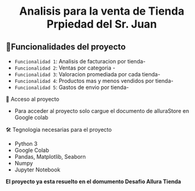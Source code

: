  <h1 align="center"> Analisis para la venta de Tienda Prpiedad del Sr. Juan </h1>

 ## :hammer:Funcionalidades del proyecto

- `Funcionalidad 1`: Analisis de facturacion por tienda-
- `Funcionalidad 2`: Ventas por categoria -
- `Funcionalidad 3`: Valoracion promediada por cada tienda-
- `Funcionalidad 4`: Productos mas y menos vendidos por tienda-
- `Funcionalidad 5`: Gastos de envio por tienda-
 
 📁 Acceso al proyecto
- Para acceder al proyecto solo cargue el documento de alluraStore en Google colab
  
 🛠️ Tegnologia necesarias para el proyecto
 
- Python 3
- Google Colab
- Pandas, Matplotlib, Seaborn
- Numpy
- Jupyter Notebook
  
**El proyecto ya esta resuelto en el domumento  Desafio Allura Tienda**
                          

